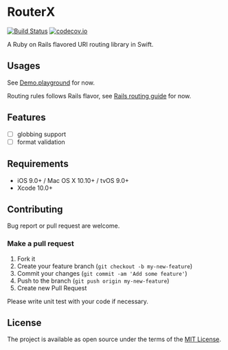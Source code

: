 RouterX
====

[![Build Status](https://travis-ci.org/jasl/RouterX.svg)](https://travis-ci.org/jasl/RouterX)
[![codecov.io](https://codecov.io/github/jasl/RouterX/coverage.svg?branch=master)](https://codecov.io/github/jasl/RouterX?branch=master)

A Ruby on Rails flavored URI routing library in Swift.

## Usages

See [Demo.playground](Demo.playground/Contents.swift) for now.

Routing rules follows Rails flavor, see [Rails routing guide](http://guides.rubyonrails.org/routing.html#non-resourceful-routes) for now.

## Features
- [ ] globbing support
- [ ] format validation 

## Requirements

- iOS 9.0+ / Mac OS X 10.10+ / tvOS 9.0+
- Xcode 10.0+

## Contributing

Bug report or pull request are welcome.

### Make a pull request

1. Fork it
2. Create your feature branch (`git checkout -b my-new-feature`)
3. Commit your changes (`git commit -am 'Add some feature'`)
4. Push to the branch (`git push origin my-new-feature`)
5. Create new Pull Request

Please write unit test with your code if necessary.

## License

The project is available as open source under the terms of the [MIT License](http://opensource.org/licenses/MIT).
